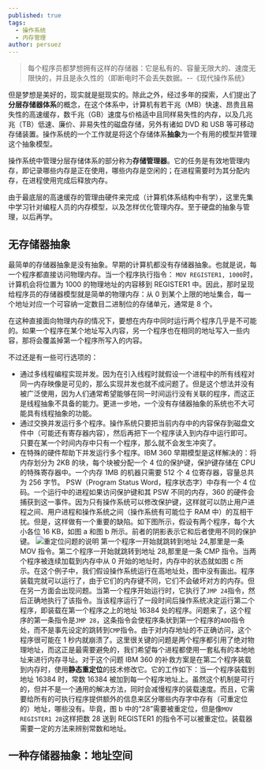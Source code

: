```yaml
---
published: true
tags:
  - 操作系统
  - 内存管理
author: persuez
---
```

> 每个程序员都梦想拥有这样的存储器：它是私有的、容量无限大的、速度无限快的，并且是永久性的（即断电时不会丢失数据。--《现代操作系统》

但是梦想是美好的，现实就是挺现实的。除此之外，经过多年的探索，人们提出了**分层存储器体系**的概念，在这个体系中，计算机有若干兆（MB）快速、昂贵且易失性的高速缓存，数千兆（GB）速度与价格适中且同样易失性的内存，以及几兆兆（TB）低速、廉价、非易失性的磁盘存储，另外有诸如 DVD 和 USB 等可移动存储装置。操作系统的一个工作就是将这个存储体系**抽象**为一个有用的模型并管理这个抽象模型。

操作系统中管理分层存储体系的部分称为**存储管理器**。它的任务是有效地管理内存，即记录哪些内存是正在使用，哪些内存是空闲的；在进程需要时为其分配内存，在进程使用完成后释放内存。

由于最底层的高速缓存的管理由硬件来完成（计算机体系结构中有学），这里先集中学习针对编程人员的内存模型，以及怎样优化管理内存。至于硬盘的抽象与管理，以后再学。

## 无存储器抽象
最简单的存储器抽象是没有抽象。早期的计算机都没有存储器抽象。也就是说，每一个程序都直接访问物理内存。当一个程序执行指令：
```MOV REGISTER1, 1000```时，计算机会将位置为 1000 的物理地址的内容移到 REGISTER1 中。因此，那时呈现给程序员的存储器模型就是简单的物理内存：从 0 到某个上限的地址集合，每一个地址对应一个可容纳一定数目二进制位的存储单元，通常是 8 个。

在这种直接面向物理内存的情况下，要想在内存中同时运行两个程序几乎是不可能的。如果一个程序在某个地址写入内容，另一个程序也在相同的地址写入一些内容，那将会覆盖掉第一个程序所写入的内容。

不过还是有一些可行选项的：
- 通过多线程编程实现并发。因为在引入线程时就假设一个进程中的所有线程对同一内存映像是可见的，那么实现并发也就不成问题了。但是这个想法并没有被广泛使用，因为人们通常希望能够在同一时间运行没有关联的程序，而这正是线程抽象不具备的能力。更进一步地，一个没有存储器抽象的系统也不大可能具有线程抽象的功能。
- 通过交换并发运行多个程序。操作系统只要把当前内存中的内容保存到磁盘文件中（可能还有寄存器内容），然后再把下一个程序读入到内存中运行即可。只要在某一个时间内存中只有一个程序，那么就不会发生冲突了。
- 在特殊的硬件帮助下并发运行多个程序。IBM 360 早期模型是这样解决的：将内存划分为 2KB 的块，每个块被分配一个 4 位的保护键，保护键存储在 CPU 的特殊寄存器中。一个内存 1MB 的机器只需要 512 个 4 位寄存器，容量总共为 256 字节。 PSW（Program Status Word，程序状态字）中存有一个 4 位码。一个运行中的进程如果访问保护键和其 PSW 不同的内存，360 的硬件会捕获到这一事件。因为只有操作系统可以修改保护键，这样就可以防止用户进程之间、用户进程和操作系统之间（操作系统有可能位于 RAM 中）的互相干扰。但是，这样做有一个重要的缺陷。如下图所示，假设有两个程序，每个大小各位 16 KB，如图 a 和图 b 所示。前者的阴影表示它和后者使用不同的保护键。
![重定位问题的说明](https://ws1.sinaimg.cn/large/006aPatNgy1fyurfdzsfzj30ju0k3gng.jpg)
第一个程序一开始就跳转到地址 24,那里是一条 MOV 指令。第二个程序一开始就跳转到地址 28,那里是一条 CMP 指令。当两个程序被连续加载到内存中从 0 开始的地址时，内存中的状态就如图 c 所示。在这个例子中，我们假设操作系统运行在高地址处，图中没有画出。程序装载完就可以运行了，由于它们的内存键不同，它们不会破坏对方的内存。但在另一方面会出现问题。当第一个程序开始运行时，它执行了```JMP 24```指令，然后正确地执行了该指令。当该程序运行了一段时间后操作系统决定运行第二个程序，即装载在第一个程序之上的地址 16384 处的程序。问题来了，这个程序的第一条指令是```JMP 28```，这条指令会使程序条状到第一个程序的```ADD```指令处，而不是事先设定的跳转到```CMP```指令。由于对内存地址的不正确访问，这个程序很可能在 1 秒内就崩溃了。这里很关键的问题是两个程序都引用了绝对物理地址，而这正是最需要避免的，我们希望每个进程都使用一套私有的本地地址来进行内存寻址。对于这个问题 IBM 360 的补救方案是在第二个程序装载到内存时，使用**静态重定位**的技术修改它。它的工作如下：当一个程序装载到地址 16384 时，常数 16384 被加到每一个程序地址上。虽然这个机制是可行的，但并不是一个通用的解决方法，同时会减慢程序的装载速度。而且，它需要给所有的可执行程序提供额外的信息来区分哪些内存字中存有（可重定位的）地址，哪些没有。毕竟，图 b 中的“28”需要被重定位，但是像```MOV REGISTER1 28```这样把数 28 送到 REGISTER1 的指令不可以被重定位。装载器需要一定的方法来辨别常数和地址。

## 一种存储器抽象：地址空间
